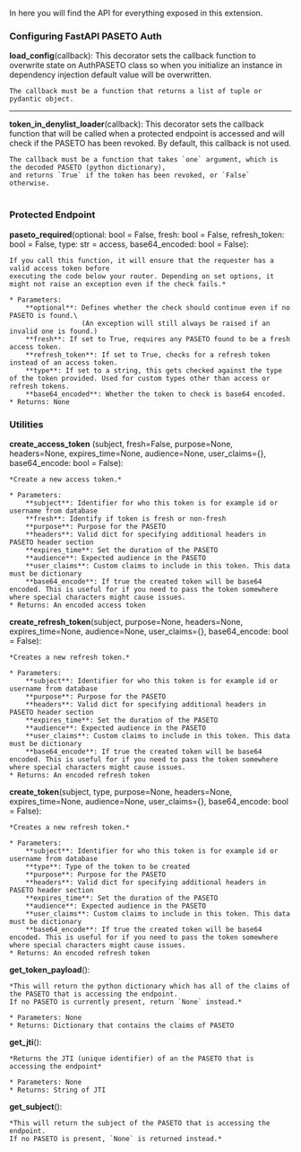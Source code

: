 In here you will find the API for everything exposed in this extension.

### Configuring FastAPI PASETO Auth

**load_config**(callback):
    This decorator sets the callback function to overwrite state on AuthPASETO class so
    when you initialize an instance in dependency injection default value will be overwritten.

    The callback must be a function that returns a list of tuple or pydantic object.
---
**token_in_denylist_loader**(callback):
    This decorator sets the callback function that will be called when
    a protected endpoint is accessed and will check if the PASETO has
    been revoked. By default, this callback is not used.

    The callback must be a function that takes `one` argument, which is the decoded PASETO (python dictionary),
    and returns `True` if the token has been revoked, or `False` otherwise.

#
### Protected Endpoint

**paseto_required**(optional: bool = False, fresh: bool = False, refresh_token: bool = False, type: str = access, base64_encoded: bool = False):

    If you call this function, it will ensure that the requester has a valid access token before
    executing the code below your router. Depending on set options, it might not raise an exception even if the check fails.*

    * Parameters:
        **optional**: Defines whether the check should continue even if no PASETO is found.\
                      (An exception will still always be raised if an invalid one is found.)
        **fresh**: If set to True, requires any PASETO found to be a fresh access token.
        **refresh_token**: If set to True, checks for a refresh token instead of an access token.
        **type**: If set to a string, this gets checked against the type of the token provided. Used for custom types other than access or refresh tokens.
        **base64_encoded**: Whether the token to check is base64 encoded.
    * Returns: None



### Utilities

**create_access_token** (subject, fresh=False, purpose=None, headers=None, expires_time=None, audience=None, user_claims={}, base64_encode: bool = False):

    *Create a new access token.*

    * Parameters:
        **subject**: Identifier for who this token is for example id or username from database
        **fresh**: Identify if token is fresh or non-fresh
        **purpose**: Purpose for the PASETO
        **headers**: Valid dict for specifying additional headers in PASETO header section
        **expires_time**: Set the duration of the PASETO
        **audience**: Expected audience in the PASETO
        **user_claims**: Custom claims to include in this token. This data must be dictionary
        **base64_encode**: If true the created token will be base64 encoded. This is useful for if you need to pass the token somewhere where special characters might cause issues.
    * Returns: An encoded access token

**create_refresh_token**(subject, purpose=None, headers=None, expires_time=None, audience=None, user_claims={}, base64_encode: bool = False):

    *Creates a new refresh token.*

    * Parameters:
        **subject**: Identifier for who this token is for example id or username from database
        **purpose**: Purpose for the PASETO
        **headers**: Valid dict for specifying additional headers in PASETO header section
        **expires_time**: Set the duration of the PASETO
        **audience**: Expected audience in the PASETO
        **user_claims**: Custom claims to include in this token. This data must be dictionary
        **base64_encode**: If true the created token will be base64 encoded. This is useful for if you need to pass the token somewhere where special characters might cause issues.
    * Returns: An encoded refresh token

**create_token**(subject, type, purpose=None, headers=None, expires_time=None, audience=None, user_claims={}, base64_encode: bool = False):

    *Creates a new refresh token.*

    * Parameters:
        **subject**: Identifier for who this token is for example id or username from database
        **type**: Type of the token to be created
        **purpose**: Purpose for the PASETO
        **headers**: Valid dict for specifying additional headers in PASETO header section
        **expires_time**: Set the duration of the PASETO
        **audience**: Expected audience in the PASETO
        **user_claims**: Custom claims to include in this token. This data must be dictionary
        **base64_encode**: If true the created token will be base64 encoded. This is useful for if you need to pass the token somewhere where special characters might cause issues.
    * Returns: An encoded refresh token

**get_token_payload**():

    *This will return the python dictionary which has all of the claims of the PASETO that is accessing the endpoint.
    If no PASETO is currently present, return `None` instead.*

    * Parameters: None
    * Returns: Dictionary that contains the claims of PASETO

**get_jti**():

    *Returns the JTI (unique identifier) of an the PASETO that is accessing the endpoint*

    * Parameters: None
    * Returns: String of JTI

**get_subject**():

    *This will return the subject of the PASETO that is accessing the endpoint.
    If no PASETO is present, `None` is returned instead.*
